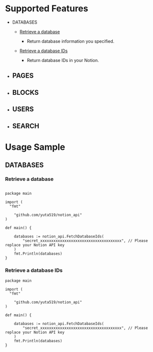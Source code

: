 # Supported Features
- DATABASES
  - [Retrieve a database](#Retrieve-a-database)
    - Return database information you specified.

  - [Retrieve a database IDs](#Retrieve-a-database-IDs)
    - Return database IDs in your Notion.



- PAGES
  -

- BLOCKS
  -

- USERS
  -

- SEARCH
  -


# Usage Sample

## DATABASES
### Retrieve a database
```golang

package main

import (
  "fmt"

	"github.com/yuta519/notion_api"
)

def main() {

	databases := notion_api.FetchDatabaseIds(
		"secret_xxxxxxxxxxxxxxxxxxxxxxxxxxxxxxxxxxxxx", // Please replace your Notion API key
	)
	fmt.Println(databases)
}
```

### Retrieve a database IDs
```golang
package main

import (
  "fmt"

	"github.com/yuta519/notion_api"
)

def main() {

	databases := notion_api.FetchDatabaseIds(
		"secret_xxxxxxxxxxxxxxxxxxxxxxxxxxxxxxxxxxxxx", // Please replace your Notion API key
	)
	fmt.Println(databases)
}
```

